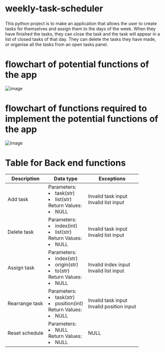 # weekly-task-scheduler
###
This python project is to make an application that allows the user to create tasks for themselves and assign them to the days of the week.
When they have finished the tasks, they can close the task and the task will appear in a list of closed tasks of that day. 
They can delete the tasks they have made, or organise all the tasks from an open tasks panel. 
###
# flowchart of potential functions of the app
![image](https://user-images.githubusercontent.com/43439611/119513654-bfd4ef00-bdb7-11eb-9eea-ec6c730fcc26.png)
# flowchart of functions required to implement the potential functions of the app
![image](https://user-images.githubusercontent.com/43439611/119513677-c499a300-bdb7-11eb-82a0-a25629468d81.png)

# Table for Back end functions
| Description | Data type| Exceptions |
| --- | --- | --- | 
| Add task | Parameters:<li>task(str)<li>list(str)<br>Return Values:<li>NULL | Invalid task input<br>Invalid list input |
| Delete task | Parameters:<li>index(int)<li>list(str)<br>Return Values:<li>NULL | Invalid task input<br>Invalid list input |
| Assign task | Parameters:<li>index(str)<li>origin(str)<li>to(str)<br>Return Values:<li>NULL | Invalid index input<br>Invalid list input |
| Rearrange task | Parameters:<li>task(str)<li> position(int)<br>Return Values:<li>NULL | Invalid task input<br>Invalid position input |
| Reset schedule | Parameters:<li>NULL<br>Return Values:<li>NULL | NULL |
